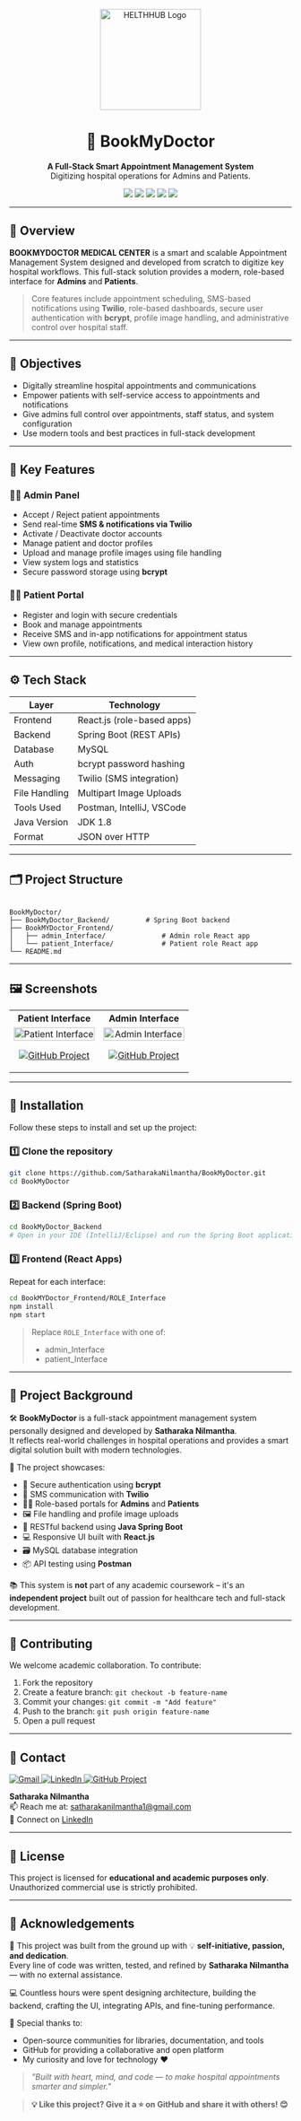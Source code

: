 <p align="center">
  <img src="https://github.com/user-attachments/assets/13a58a46-8a28-43f1-89b4-d8485b21dce0" alt="HELTHHUB Logo" width="180"/>
</p>

<h1 align="center">🏥 BookMyDoctor</h1>

<p align="center">
  <strong>A Full-Stack Smart Appointment Management System</strong><br/>
  Digitizing hospital operations for Admins and Patients.
</p>

<p align="center">
  <img src="https://img.shields.io/badge/SpringBoot-2.7-green?style=flat-square&logo=springboot" />
  <img src="https://img.shields.io/badge/React-18-blue?style=flat-square&logo=react" />
  <img src="https://img.shields.io/badge/MySQL-8.0-orange?style=flat-square&logo=mysql" />
  <img src="https://img.shields.io/badge/Java-1.8-red?style=flat-square&logo=java" />
  <img src="https://img.shields.io/badge/License-Academic-blueviolet?style=flat-square" />
</p>

---

## 🌟 Overview

**BOOKMYDOCTOR MEDICAL CENTER** is a smart and scalable Appointment Management System  designed and developed from scratch to digitize key hospital workflows. This full-stack solution provides a modern, role-based interface for **Admins** and **Patients**.

> Core features include appointment scheduling, SMS-based notifications using **Twilio**, role-based dashboards, secure user authentication with **bcrypt**, profile image handling, and administrative control over hospital staff.

---

## 🎯 Objectives

- Digitally streamline hospital appointments and communications
- Empower patients with self-service access to appointments and notifications
- Give admins full control over appointments, staff status, and system configuration
- Use modern tools and best practices in full-stack development

---

## 🚀 Key Features

### 🧑‍💼 Admin Panel
- Accept / Reject patient appointments
- Send real-time **SMS & notifications via Twilio**
- Activate / Deactivate doctor accounts
- Manage patient and doctor profiles
- Upload and manage profile images using file handling
- View system logs and statistics
- Secure password storage using **bcrypt**

### 👩‍⚕️ Patient Portal
- Register and login with secure credentials
- Book and manage appointments
- Receive SMS and in-app notifications for appointment status
- View own profile, notifications, and medical interaction history

---

## ⚙️ Tech Stack

| Layer        | Technology               |
|--------------|--------------------------|
| Frontend     | React.js (role-based apps) |
| Backend      | Spring Boot (REST APIs)  |
| Database     | MySQL                    |
| Auth         | bcrypt password hashing  |
| Messaging    | Twilio (SMS integration) |
| File Handling| Multipart Image Uploads  |
| Tools Used   | Postman, IntelliJ, VSCode |
| Java Version | JDK 1.8                  |
| Format       | JSON over HTTP           |

---

## 🗂️ Project Structure



```

BookMyDoctor/
├── BookMyDoctor_Backend/         # Spring Boot backend
├── BookMYDoctor_Frontend/
│   ├── admin_Interface/              # Admin role React app
│   └── patient_Interface/            # Patient role React app
└── README.md

````



---

## 🖼️ Screenshots

<table style="width: 100%; table-layout: fixed;">
  <tr>
    <th style="width: 50%;">Patient Interface</th>
    <th style="width: 50%;">Admin Interface</th>
  </tr>
  <tr>
    <td valign="top" style="text-align: center;">
      <img src="https://github.com/user-attachments/assets/6fc06deb-aed0-40de-82d7-62d441cfcc3d" alt="Patient Interface" style="width: 100%;" />
      <p>
        <a href="https://github.com/SatharakaNilmantha/DoctorAppointmentBookingSystem-Front-end-.git" target="_blank">
          <img src="https://img.shields.io/badge/GitHub-Project-181717?style=for-the-badge&logo=github&logoColor=white" alt="GitHub Project">
        </a>
      </p>
    </td>
    <td valign="top" style="text-align: center;">
      <img src="https://github.com/user-attachments/assets/35aa620d-f13e-403d-8037-51670cf5729c" alt="Admin Interface" style="width: 100%;" />
      <p>
        <a href="https://github.com/SatharakaNilmantha/Doctor-Appointment-Admin-Interface-front-end-.git" target="_blank">
          <img src="https://img.shields.io/badge/GitHub-Project-181717?style=for-the-badge&logo=github&logoColor=white" alt="GitHub Project">
        </a>
      </p>
    </td>
  </tr>
</table>


---

## 🚀 Installation

Follow these steps to install and set up the project:

### 1️⃣ Clone the repository
   ```bash
   git clone https://github.com/SatharakaNilmantha/BookMyDoctor.git
   cd BookMyDoctor
   ```

### 2️⃣ Backend (Spring Boot)
```bash
cd BookMyDoctor_Backend
# Open in your IDE (IntelliJ/Eclipse) and run the Spring Boot application
````

### 3️⃣ Frontend (React Apps)

Repeat for each interface:

```bash
cd BookMYDoctor_Frontend/ROLE_Interface
npm install
npm start
```

> Replace `ROLE_Interface` with one of:
> * admin_Interface
> * patient_Interface


---

## 📘 Project Background

🛠️ **BookMyDoctor** is a full-stack appointment management system personally designed and developed by **Satharaka Nilmantha**.  
It reflects real-world challenges in hospital operations and provides a smart digital solution built with modern technologies.

🚀 The project showcases:
- 🔐 Secure authentication using **bcrypt**
- 📱 SMS communication with **Twilio**
- 🧑‍⚕️ Role-based portals for **Admins** and **Patients**
- 🖼️ File handling and profile image uploads
- 🔧 RESTful backend using **Java Spring Boot**
- 💻 Responsive UI built with **React.js**
- 🗃️ MySQL database integration
- 📦 API testing using **Postman**

📚 This system is **not** part of any academic coursework – it's an **independent project** built out of passion for healthcare tech and full-stack development.



---

## 🤝 Contributing

We welcome academic collaboration. To contribute:

1. Fork the repository
2. Create a feature branch: `git checkout -b feature-name`
3. Commit your changes: `git commit -m "Add feature"`
4. Push to the branch: `git push origin feature-name`
5. Open a pull request

---

## 📧 Contact

<p align="left">
  <a href="mailto:satharakanilmantha1@gmail.com">
    <img src="https://img.shields.io/badge/Gmail-D14836?style=for-the-badge&logo=gmail&logoColor=white" alt="Gmail">
  </a>
  <a href="https://www.linkedin.com/in/your-linkedin-profile">
    <img src="https://img.shields.io/badge/LinkedIn-0077B5?style=for-the-badge&logo=linkedin&logoColor=white" alt="LinkedIn">
  </a>
  <a href="https://github.com/SatharakaNilmantha">
    <img src="https://img.shields.io/badge/GitHub-Project-181717?style=for-the-badge&logo=github&logoColor=white" alt="GitHub Project">
  </a>
</p>

**Satharaka Nilmantha**  
📫 Reach me at: satharakanilmantha1@gmail.com  
🔗 Connect on [LinkedIn](https://www.linkedin.com/in/satharaka-nilmantha-aa7b96297/)

---

## 🔐 License

This project is licensed for **educational and academic purposes only**. Unauthorized commercial use is strictly prohibited.

---

## 🙏 Acknowledgements

🌟 This project was built from the ground up with 💡 **self-initiative, passion, and dedication**.  
Every line of code was written, tested, and refined by **Satharaka Nilmantha** — with no external assistance.

💻 Countless hours were spent designing architecture, building the backend, crafting the UI, integrating APIs, and fine-tuning performance.

🧠 Special thanks to:
- Open-source communities for libraries, documentation, and tools
- GitHub for providing a collaborative and open platform
- My curiosity and love for technology ❤️

> *"Built with heart, mind, and code — to make hospital appointments smarter and simpler."*

> **💡 Like this project? Give it a ⭐ on GitHub and share it with others! 😊**


